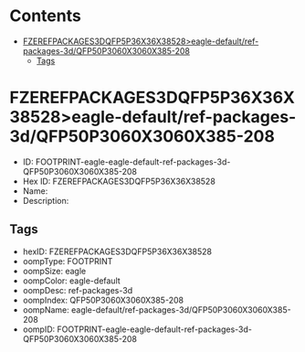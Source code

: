 



Contents
========

* [FZEREFPACKAGES3DQFP5P36X36X38528>eagle-default/ref-packages-3d/QFP50P3060X3060X385-208](#fzerefpackages3dqfp5p36x36x38528eagle-defaultref-packages-3dqfp50p3060x3060x385-208)
	* [Tags](#tags)

# FZEREFPACKAGES3DQFP5P36X36X38528>eagle-default/ref-packages-3d/QFP50P3060X3060X385-208

- ID: FOOTPRINT-eagle-eagle-default-ref-packages-3d-QFP50P3060X3060X385-208
- Hex ID: FZEREFPACKAGES3DQFP5P36X36X38528
- Name: 
- Description: 

## Tags

- hexID: FZEREFPACKAGES3DQFP5P36X36X38528
- oompType: FOOTPRINT
- oompSize: eagle
- oompColor: eagle-default
- oompDesc: ref-packages-3d
- oompIndex: QFP50P3060X3060X385-208
- oompName: eagle-default/ref-packages-3d/QFP50P3060X3060X385-208
- oompID: FOOTPRINT-eagle-eagle-default-ref-packages-3d-QFP50P3060X3060X385-208
